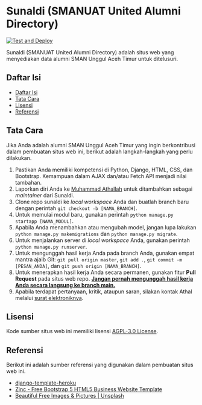 # Sunaldi (SMANUAT United Alumni Directory)

[![Test and Deploy][actions-badge]][commits-gh]

Sunaldi (SMANUAT United Alumni Directory) adalah situs web yang menyediakan data alumni SMAN Unggul Aceh Timur untuk ditelusuri.

## Daftar Isi

- [Daftar Isi](#daftar-isi)
- [Tata Cara](#tata-cara)
- [Lisensi](#lisensi)
- [Referensi](#referensi)


## Tata Cara

Jika Anda adalah alumni SMAN Unggul Aceh Timur yang ingin berkontribusi dalam pembuatan situs web ini, berikut adalah langkah-langkah yang perlu dilakukan.

1. Pastikan Anda memiliki kompetensi di Python, Django, HTML, CSS, dan Bootstrap. Kemampuan dalam AJAX dan/atau Fetch API menjadi nilai tambahan.
2. Laporkan diri Anda ke [Muhammad Athallah][email-athal] untuk ditambahkan sebagai _maintainer_ dari Sunaldi.
3. Clone repo sunaldi ke _local workspace_ Anda dan buatlah branch baru dengan perintah `git checkout -b [NAMA_BRANCH]`.
4. Untuk memulai modul baru, gunakan perintah `python manage.py startapp [NAMA_MODUL]`.
5. Apabila Anda menambahkan atau mengubah model, jangan lupa lakukan `python manage.py makemigrations` dan `python manage.py migrate`.
6. Untuk menjalankan server di _local workspace_ Anda, gunakan perintah `python manage.py runserver`.
7. Untuk mengunggah hasil kerja Anda pada branch Anda, gunakan empat mantra ajaib Git: `git pull origin master`, `git add .`, `git commit -m [PESAN_ANDA]`, dan `git push origin [NAMA_BRANCH]`.
8. Untuk menerapkan hasil kerja Anda secara permanen, gunakan fitur **Pull Request** pada situs web repo. **<u>Jangan pernah mengunggah hasil kerja Anda secara langsung ke branch main.</u>**
9. Apabila terdapat pertanyaan, kritik, ataupun saran, silakan kontak Athal melalui [surat elektroniknya][email-athal].


## Lisensi

Kode sumber situs web ini memiliki lisensi [AGPL-3.0 License][license].


## Referensi

Berikut ini adalah sumber referensi yang digunakan dalam pembuatan situs web ini.
- [django-template-heroku][project-template]
- [Zinc - Free Bootstrap 5 HTML5 Business Website Template][web-template]
- [Beautiful Free Images & Pictures | Unsplash][unsplash]

[actions-badge]: https://github.com/sunaldi/sunaldi/workflows/Test%20and%20Deploy/badge.svg
[commits-gh]: https://github.com/sunaldi/sunaldi/commits/master
[email-athal]: mailto:mhd.athallah@gmail.com
[license]: LICENSE
[project-template]: https://github.com/laymonage/django-template-heroku/
[web-template]: https://themewagon.com/themes/free-bootstrap-5-html5-business-website-template-zinc/
[unsplash]: https://unsplash.com